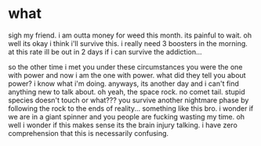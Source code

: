 # what

sigh my friend.  i am outta money for weed this month.  its painful to wait.  oh well its okay i think i'll survive this.  i really need 3 boosters in the morning.  at this rate ill be out in 2 days if i can survive the addiction...

so the other time i met you under these circumstances you were the one with power and now i am the one with power.  what did they tell you about power?  i know what i'm doing.  anyways, its another day and i can't find anything new to talk about.  oh yeah, the space rock.  no comet tail.  stupid species doesn't touch or what??? you survive another nightmare phase by following the rock to the ends of reality...  something like this bro.  i wonder if we are in a giant spinner and you people are fucking wasting my time.  oh well i wonder if this makes sense its the brain injury talking.  i have zero comprehension that this is necessarily confusing.
